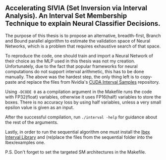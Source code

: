 ## Accelerating SIVIA (Set Inversion via Interval Analysis). An Interval Set Membership Technique to explain Neural Classifier Decisions.

The purpose of this thesis is to propose an alternative, breadth-first, Branch and Bound parallel algorithm to estimate the validation space of Neural Networks, which is a problem that requires exhaustive search of that space.


To reproduce the code, one should train and import a Neural Network of their choice as the MLP used in this thesis was not my creation. Unfortunately, due to the fact that popular frameworks for neural computations do not support interval arithmetic, this has to be done manually.
The above was the hardest step, the only thing left is to copy-paste and replace the files from Nvidia's 
[CUDA Interval Samples](https://github.com/NVIDIA/cuda-samples/tree/master/Samples/2_Concepts_and_Techniques/interval) repository.

Using ```-DCODE 0``` as a compilation argument in the Makefile runs the code with FP32(float) variables, otherwise it uses FP16(half) variables to store the boxes. There is no accuracy loss by using half variables, unless a very small epsilon value is given as an input.

After the successful compilation, run ```./interval -help``` for guidance about the rest of the arguments.

Lastly, in order to run the sequential algorithm one must install the [Ibex Interval Library](https://github.com/ibex-team/ibex-lib) and (re)place the files from the sequential folder into the Ibex/examples one.


P.S. Don't forget to set the targeted SM architectures in the Makefile.
